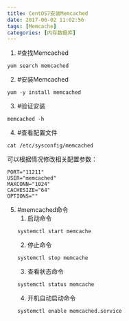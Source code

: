 ```yaml
---
title: CentOS7安装Memcached
date: 2017-06-02 11:02:56
tags: [Memcache]
categories: [内存数据库]
---
```



1. #查找Memcached
```
yum search memcached
```
2. #安装Memcached
```
yum -y install memcached
```
3. #验证安装
```
memcached -h
```
4. #查看配置文件
```
cat /etc/sysconfig/memcached
```
可以根据情况修改相关配置参数：
```
PORT="11211"
USER="memcached"
MAXCONN="1024"
CACHESIZE="64"
OPTIONS=""
```
5. #memcached命令
    1. 启动命令
    ```
    systemctl start memcache
    ```
    2. 停止命令
    ```
    systemctl stop memcache
    ```
    3. 查看状态命令
    ```
    systemctl status memcache
    ```
    4. 开机自动启动命令
    ```
    systemctl enable memcached.service
    ```

